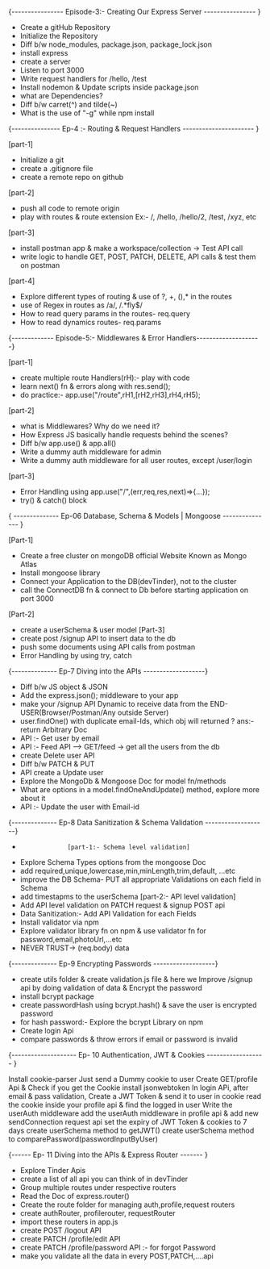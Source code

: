 {---------------- Episode-3:- Creating Our Express Server ---------------- }

- Create a gitHub Repository
- Initialize the Repository
- Diff b/w node_modules, package.json, package_lock.json
- install express
- create a server
- Listen to port 3000
- Write request handlers for /hello, /test
- Install nodemon & Update scripts inside package.json
- what are Dependencies?
- Diff b/w carret(^) and tilde(~)
- What is the use of "-g" while npm install

{--------------- Ep-4 :- Routing & Request Handlers ---------------------- }

[part-1]

- Initialize a git
- create a .gitignore file
- create a remote repo on github

[part-2]

- push all code to remote origin
- play with routes & route extension Ex:- /, /hello, /hello/2, /test, /xyz, etc

[part-3]

- install postman app & make a workspace/collection -> Test API call
- write logic to handle GET, POST, PATCH, DELETE, API calls & test them on postman

[part-4]

- Explore different types of routing & use of ?, +, (),* in the routes
- use of Regex in routes as /a/, /.*fly$/
- How to read query params in the routes- req.query
- How to read dynamics routes- req.params

{------------- Episode-5:- Middlewares & Error Handlers--------------------}

[part-1]

- create multiple route Handlers(rH):- play with code
- learn next() fn & errors along with res.send();
- do practice:- app.use("/route",rH1,[rH2,rH3],rH4,rH5);

[part-2]

- what is Middlewares? Why do we need it?
- How Express JS basically handle requests behind the scenes?
- Diff b/w app.use() & app.all()
- Write a dummy auth middleware for admin
- Write a dummy auth middleware for all user routes, except /user/login
 
   
[part-3]
- Error Handling using app.use("/",(err,req,res,next)=>{...});
- try() & catch() block

{ -------------- Ep-06 Database, Schema & Models | Mongoose --------------- }

[Part-1]
- Create a free cluster on mongoDB official Website Known as Mongo Atlas
- Install mongoose library
- Connect your Application to the DB(devTinder), not to the cluster
- call the ConnectDB fn & connect to Db before starting application on port 3000

[Part-2]
- create a userSchema & user model
[Part-3]
- create post /signup API to insert data to the db
- push some documents using API calls from postman
- Error Handling by using try, catch

{--------------  Ep-7 Diving into the APIs  -------------------}

- Diff b/w JS object & JSON
- Add the express.json(); middleware to your app
- make your /signup API Dynamic to receive data from the END-USER(Browser/Postman/Any outside Server)
- user.findOne() with duplicate email-Ids, which obj will returned ? ans:- return Arbitrary Doc
- API :- Get user by email
- API :- Feed API --> GET/feed -> get all the users from the db
- create Delete user API
- Diff b/w PATCH & PUT
- API create a Update user
- Explore the MongoDb & Mongoose Doc for model fn/methods
- What are options in a model.findOneAndUpdate() method, explore more about it
- API :- Update the user with Email-id

{--------------  Ep-8  Data Sanitization & Schema Validation  -------------------}
-                  [part-1:- Schema level validation]
- Explore Schema Types options from the mongoose Doc
- add required,unique,lowercase,min,minLength,trim,default, ...etc
- improve the DB Schema- PUT all appropriate Validations on each field in Schema
- add timestapms to the userSchema
                     [part-2:- API level validation]
- Add API level validation on PATCH request & signup POST api
- Data Sanitization:- Add API Validation for each Fields
- Install validator via npm
- Explore validator library fn on npm & use validator fn for password,email,photoUrl,...etc
- NEVER TRUST-> (req.body) data

{--------------  Ep-9  Encrypting Passwords  -------------------}
- create utils folder & create validation.js file & here we Improve /signup api by doing validation of data & Encrypt the password 
- install bcrypt package
- create passwordHash using bcrypt.hash() & save the user is encrypted password
- for hash password:- Explore the bcrypt Library on npm
- Create login Api
- compare  passwords & throw errors if email or password is invalid

{-------------------- Ep- 10 Authentication, JWT & Cookies ------------------ }

Install cookie-parser
Just send a Dummy cookie to user
Create GET/profile Api & Check if you get the Cookie
install jsonwebtoken
In login APi, after email & pass validation, Create a JWT Token & send it to user in cookie
read the cookie inside your profile api & find the logged in user
Write the userAuth middleware
add the userAuth middleware in profile api & add new sendConnection request api
set the expiry of JWT Token & cookies to 7 days
create userSchema method to getJWT()
create userSchema method to comparePassword(passwordInputByUser)

{------ Ep- 11 Diving into the APIs & Express Router ------- }

- Explore Tinder Apis
- create a list of all api you can think of in devTinder
- Group multiple routes under respective routers
- Read the Doc of express.router()
- Create the route folder for managing auth,profile,request routers
- create authRouter, profilerouter, requestRouter
- import these routers in app.js
- create POST /logout API
- create PATCH /profile/edit API
- create PATCH  /profile/password API :- for forgot Password
- make you validate all the data in every POST,PATCH,....api
